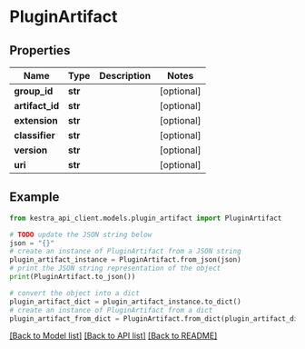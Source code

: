 # PluginArtifact


## Properties

Name | Type | Description | Notes
------------ | ------------- | ------------- | -------------
**group_id** | **str** |  | [optional] 
**artifact_id** | **str** |  | [optional] 
**extension** | **str** |  | [optional] 
**classifier** | **str** |  | [optional] 
**version** | **str** |  | [optional] 
**uri** | **str** |  | [optional] 

## Example

```python
from kestra_api_client.models.plugin_artifact import PluginArtifact

# TODO update the JSON string below
json = "{}"
# create an instance of PluginArtifact from a JSON string
plugin_artifact_instance = PluginArtifact.from_json(json)
# print the JSON string representation of the object
print(PluginArtifact.to_json())

# convert the object into a dict
plugin_artifact_dict = plugin_artifact_instance.to_dict()
# create an instance of PluginArtifact from a dict
plugin_artifact_from_dict = PluginArtifact.from_dict(plugin_artifact_dict)
```
[[Back to Model list]](../README.md#documentation-for-models) [[Back to API list]](../README.md#documentation-for-api-endpoints) [[Back to README]](../README.md)


